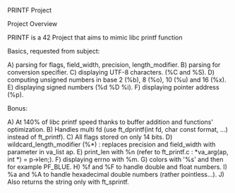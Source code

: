 PRINTF Project

Project Overview

PRINTF is a 42 Project that aims to mimic libc printf function

Basics, requested from subject:

A) parsing for flags, field_width, precision, length_modifier.
B) parsing for conversion specifier.
C) displaying UTF-8 characters. (%C and %S).
D) computing unsigned numbers in base 2 (%b), 8 (%o), 10 (%u) and 16 (%x).
E) displaying signed numbers (%d %D %i).
F) displaying pointer address (%p).

Bonus:

A) At 140% of libc printf speed thanks to buffer addition and functions' optimization.
B) Handles multi fd (use ft_dprintf(int fd, char const format, ...) instead of ft_printf).
C) All flags stored on only 14 bits.
D) wildcard_length_modifier (%*) : replaces precision and field_width with parameter in va_list ap.
E) print_len with %n (refer to ft_printf.c : *va_arg(ap, int *) = p->len;).
F) displaying errno with %m.
G) colors with '%s' and then for example PF_BLUE.
H) %f and %F to handle double and float numbers.
I) %a and %A to handle hexadecimal double numbers (rather pointless...).
J) Also returns the string only with ft_sprintf.
